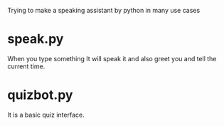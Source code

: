 Trying to make a speaking assistant by python in many use cases

# speak.py
When you type something It will speak it and also greet you and tell the current time.
# quizbot.py
It is a basic quiz interface.
